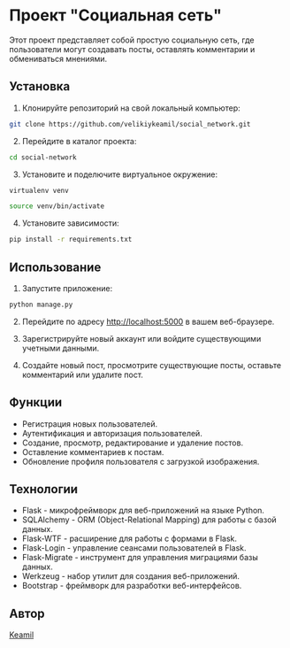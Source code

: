 # Проект "Социальная сеть"

Этот проект представляет собой простую социальную сеть, где пользователи могут создавать посты, оставлять комментарии и обмениваться мнениями.

## Установка

1. Клонируйте репозиторий на свой локальный компьютер:

```bash
git clone https://github.com/velikiykeamil/social_network.git
```

2. Перейдите в каталог проекта:

```bash
cd social-network
```

3. Установите и поделючите виртуальное окружение:

```bash
virtualenv venv
```

```bash
source venv/bin/activate
```

4. Установите зависимости:

```bash
pip install -r requirements.txt
```

## Использование

1. Запустите приложение:

```bash
python manage.py
```

2. Перейдите по адресу [http://localhost:5000](http://localhost:5000) в вашем веб-браузере.

3. Зарегистрируйте новый аккаунт или войдите существующими учетными данными.

4. Создайте новый пост, просмотрите существующие посты, оставьте комментарий или удалите пост.

## Функции

- Регистрация новых пользователей.
- Аутентификация и авторизация пользователей.
- Создание, просмотр, редактирование и удаление постов.
- Оставление комментариев к постам.
- Обновление профиля пользователя с загрузкой изображения.

## Технологии

- Flask - микрофреймворк для веб-приложений на языке Python.
- SQLAlchemy - ORM (Object-Relational Mapping) для работы с базой данных.
- Flask-WTF - расширение для работы с формами в Flask.
- Flask-Login - управление сеансами пользователей в Flask.
- Flask-Migrate - инструмент для управления миграциями базы данных.
- Werkzeug - набор утилит для создания веб-приложений.
- Bootstrap - фреймворк для разработки веб-интерфейсов.

## Автор

[Keamil](https://github.com/Raphailinc)